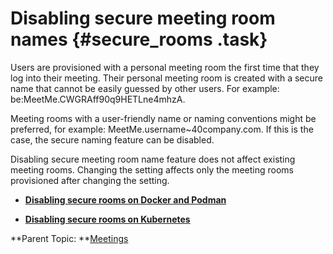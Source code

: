 # Disabling secure meeting room names {#secure_rooms .task}

Users are provisioned with a personal meeting room the first time that they log into their meeting. Their personal meeting room is created with a secure name that cannot be easily guessed by other users. For example: be:MeetMe.CWGRAff90q9HETLne4mhzA.

Meeting rooms with a user-friendly name or naming conventions might be preferred, for example: MeetMe.username~40company.com. If this is the case, the secure naming feature can be disabled.

Disabling secure meeting room name feature does not affect existing meeting rooms. Changing the setting affects only the meeting rooms provisioned after changing the setting.

-   **[Disabling secure rooms on Docker and Podman](secure_rooms_docker.md)**  

-   **[Disabling secure rooms on Kubernetes](secure_rooms_kubernetes.md)**  


**Parent Topic:  **[Meetings](meetings_configuring.md)

